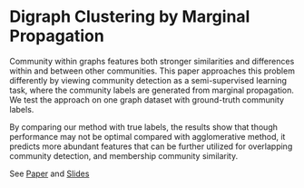 # Digraph Clustering by Marginal Propagation

Community within graphs features both stronger similarities and differences within and between other communities. This paper approaches this problem differently by viewing community detection as a semi-supervised learning task, where the community labels are generated from marginal propagation. We test the approach on one graph dataset with ground-truth community labels. 

By comparing our method with true labels, the results show that though performance may not be optimal compared with agglomerative method, it predicts more abundant features that can be further utilized for overlapping community detection, and membership community similarity.

See [Paper](https://github.com/Hollen0318/Diagraph-Clustering-By-Marginal-Propagation/blob/cae82177198cf8e91328537d7e14caf57de3ca05/Digraph%20Clustering%20by%20Marginal%20Propagation%20H%20Zhang%202022.pdf) and [Slides](https://github.com/Hollen0318/Diagraph-Clustering-By-Marginal-Propagation/blob/cae82177198cf8e91328537d7e14caf57de3ca05/digraph%20clustering%20by%20marginal%20propagation.pdf)
